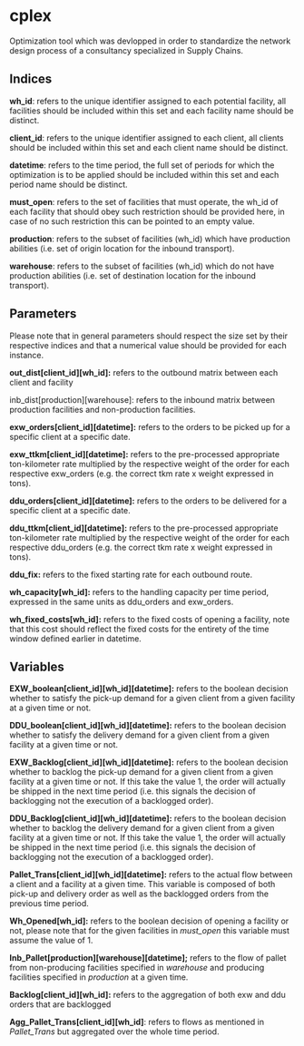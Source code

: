 # cplex

Optimization tool which was devlopped in order to standardize the network design process of a consultancy specialized in Supply Chains.

## Indices

**wh_id**: refers to the unique identifier assigned to each potential facility, all facilities should be included within this set and each facility name should be distinct.

**client_id**: refers to the unique identifier assigned to each client, all clients should be included within this set and each client name should be distinct.

**datetime**: refers to the time period, the full set of periods for which the optimization is to be applied should be included within this set and each period name should be distinct.

**must_open**: refers to the set of facilities that must operate, the wh_id of each facility that should obey such restriction should be provided here, in case of no such restriction this can be pointed to an empty value.

**production**: refers to the subset of facilities (wh_id) which have production abilities (i.e. set of origin location for the inbound transport).

**warehouse**: refers to the subset of facilities (wh_id) which do not have production abilities (i.e. set of destination location for the inbound transport).



## Parameters

Please note that in general parameters should respect the size set by their respective indices and that a numerical value should be provided for each instance.

**out_dist[client_id][wh_id]:** refers to the outbound matrix between each client and facility

inb_dist[production][warehouse]: refers to the inbound matrix between production facilities and non-production facilities.

**exw_orders[client_id][datetime]:** refers to the orders to be picked up for a specific client at a specific date.

**exw_ttkm[client_id][datetime]:** refers to the pre-processed appropriate ton-kilometer rate multiplied by the respective weight of the order for each respective exw_orders (e.g. the correct tkm rate x weight expressed in tons).

**ddu_orders[client_id][datetime]:** refers to the orders to be delivered for a specific client at a specific date.

**ddu_ttkm[client_id][datetime]:** refers to the pre-processed appropriate ton-kilometer rate multiplied by the respective weight of the order for each respective ddu_orders (e.g. the correct tkm rate x weight expressed in tons).

**ddu_fix:** refers to the fixed starting rate for each outbound route.

**wh_capacity[wh_id]:** refers to the handling capacity per time period, expressed in the same units as ddu_orders and exw_orders.

**wh_fixed_costs[wh_id]:** refers to the fixed costs of opening a facility, note that this cost should reflect the fixed costs for the entirety of the time window defined earlier in datetime.


## Variables

**EXW_boolean[client_id][wh_id][datetime]:** refers to the boolean decision whether to satisfy the pick-up demand for a given client from a given facility at a given time or not.

**DDU_boolean[client_id][wh_id][datetime]:** refers to the boolean decision whether to satisfy the delivery demand for a given client from a given facility at a given time or not.

**EXW_Backlog[client_id][wh_id][datetime]:** refers to the boolean decision whether to backlog the pick-up demand for a given client from a given facility at a given time or not. If this take the value 1, the order will actually be shipped in the next time period (i.e. this signals the decision of backlogging not the execution of a backlogged order).

**DDU_Backlog[client_id][wh_id][datetime]:** refers to the boolean decision whether to backlog the delivery demand for a given client from a given facility at a given time or not. If this take the value 1, the order will actually be shipped in the next time period (i.e. this signals the decision of backlogging not the execution of a backlogged order).

**Pallet_Trans[client_id][wh_id][datetime]:** refers to the actual flow between a client and a facility at a given time. This variable is composed of both pick-up and delivery order as well as the backlogged orders from the previous time period.

**Wh_Opened[wh_id]:** refers to the boolean decision of opening a facility or not, please note that for the given facilities in _must_open_ this variable must assume the value of 1.

**Inb_Pallet[production][warehouse][datetime];** refers to the flow of pallet from non-producing facilities specified in _warehouse_ and producing facilities specified in _production_ at a given time.

**Backlog[client_id][wh_id]:** refers to the aggregation of both exw and ddu orders that are backlogged

**Agg_Pallet_Trans[client_id][wh_id]**: refers to flows as mentioned in _Pallet_Trans_ but aggregated over the whole time period.
